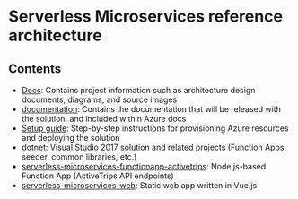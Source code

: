 # Serverless Microservices reference architecture

## Contents

- [Docs](./Docs): Contains project information such as architecture design documents, diagrams, and source images
- [documentation](./documentation): Contains the documentation that will be released with the solution, and included within Azure docs
- [Setup guide](./documentation/setup.md): Step-by-step instructions for provisioning Azure resources and deploying the solution
- [dotnet](./dotnet): Visual Studio 2017 solution and related projects (Function Apps, seeder, common libraries, etc.)
- [serverless-microservices-functionapp-activetrips](./serverless-microservices-functionapp-activetrips): Node.js-based Function App (ActiveTrips API endpoints)
- [serverless-microservices-web](./serverless-microservices-web): Static web app written in Vue.js
